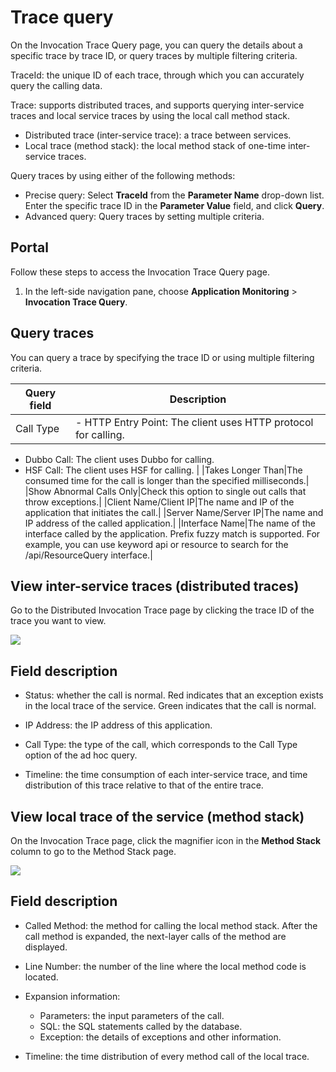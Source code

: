 # Trace query

On the Invocation Trace Query page, you can query the details about a specific trace by trace ID, or query traces by multiple filtering criteria.

TraceId: the unique ID of each trace, through which you can accurately query the calling data.

Trace: supports distributed traces, and supports querying inter-service traces and local service traces by using the local call method stack.

-   Distributed trace \(inter-service trace\): a trace between services.
-   Local trace \(method stack\): the local method stack of one-time inter-service traces.

Query traces by using either of the following methods:

-   Precise query: Select **TraceId** from the **Parameter Name** drop-down list. Enter the specific trace ID in the **Parameter Value** field, and click **Query**.
-   Advanced query: Query traces by setting multiple criteria.

## Portal

Follow these steps to access the Invocation Trace Query page.

1.  In the left-side navigation pane, choose **Application Monitoring** \> **Invocation Trace Query**.

## Query traces

You can query a trace by specifying the trace ID or using multiple filtering criteria.

|Query field|Description|
|-----------|-----------|
|Call Type|-   HTTP Entry Point: The client uses HTTP protocol for calling.
-   Dubbo Call: The client uses Dubbo for calling.
-   HSF Call: The client uses HSF for calling. |
|Takes Longer Than|The consumed time for the call is longer than the specified milliseconds.|
|Show Abnormal Calls Only|Check this option to single out calls that throw exceptions.|
|Client Name/Client IP|The name and IP of the application that initiates the call.|
|Server Name/Server IP|The name and IP address of the called application.|
|Interface Name|The name of the interface called by the application. Prefix fuzzy match is supported. For example, you can use keyword api or resource to search for the /api/ResourceQuery interface.|

## View inter-service traces \(distributed traces\)

Go to the Distributed Invocation Trace page by clicking the trace ID of the trace you want to view.

![](http://icms-static-translation.oss-cn-hangzhou.aliyuncs.com/SP_177/DNARMS19100476/images/43192_zh-CN.png?Expires=1569140441&OSSAccessKeyId=LTAIJfoPL6wmrirR&Signature=NhHxsQPXRwfTInNrUV9ZcIBgy7M%3D)

## Field description

-   Status: whether the call is normal. Red indicates that an exception exists in the local trace of the service. Green indicates that the call is normal.

-   IP Address: the IP address of this application.

-   Call Type: the type of the call, which corresponds to the Call Type option of the ad hoc query.

-   Timeline: the time consumption of each inter-service trace, and time distribution of this trace relative to that of the entire trace.


## View local trace of the service \(method stack\)

On the Invocation Trace page, click the magnifier icon in the **Method Stack** column to go to the Method Stack page.

![](http://icms-static-translation.oss-cn-hangzhou.aliyuncs.com/SP_177/DNARMS19100476/images/42284_zh-CN.png?Expires=1569140441&OSSAccessKeyId=LTAIJfoPL6wmrirR&Signature=cx4nhq7UzxRluim79EGZ%2FhTUrNg%3D)

## Field description

-   Called Method: the method for calling the local method stack. After the call method is expanded, the next-layer calls of the method are displayed.

-   Line Number: the number of the line where the local method code is located.

-   Expansion information:

    -   Parameters: the input parameters of the call.
    -   SQL: the SQL statements called by the database.
    -   Exception: the details of exceptions and other information.
-   Timeline: the time distribution of every method call of the local trace.


